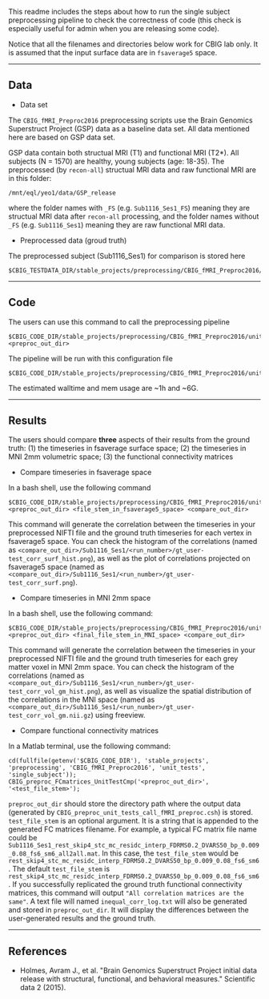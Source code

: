 This readme includes the steps about how to run the single subject preprocessing pipeline to check the correctness of code (this check is especially useful for admin when you are releasing some code). 

Notice that all the filenames and directories below work for CBIG lab only. It is assumed that the input surface data are in `fsaverage5` space.

----

## Data

- Data set

The `CBIG_fMRI_Preproc2016` preprocessing scripts use the Brain Genomics Superstruct Project (GSP) data as a baseline data set. All data mentioned here are based on GSP data set.

GSP data contain both structual MRI (T1) and functional MRI (T2*). All subjects (N = 1570) are healthy, young subjects (age: 18-35). The preprocessed (by `recon-all`) structual MRI data and raw functional MRI are in this folder:

```
/mnt/eql/yeo1/data/GSP_release
```

where the folder names with `_FS` (e.g. `Sub1116_Ses1_FS`) meaning they are structual MRI data after `recon-all` processing, and the folder names without `_FS` (e.g. `Sub1116_Ses1`) meaning they are raw functional MRI data.

- Preprocessed data (groud truth)

The preprocessed subject (Sub1116_Ses1) for comparison is stored here

```
$CBIG_TESTDATA_DIR/stable_projects/preprocessing/CBIG_fMRI_Preproc2016/single_subject/data
```

----

## Code

The users can use this command to call the preprocessing pipeline

```
$CBIG_CODE_DIR/stable_projects/preprocessing/CBIG_fMRI_Preproc2016/unit_tests/single_subject/CBIG_preproc_unit_tests_call_fMRI_preproc.csh <preproc_out_dir>
```

The pipeline will be run with this configuration file

```
$CBIG_CODE_DIR/stable_projects/preprocessing/CBIG_fMRI_Preproc2016/unit_tests/single_subject/prepro.config
```

The estimated walltime and mem usage are ~1h and ~6G.

----

## Results

The users should compare **three** aspects of their results from the ground truth: (1) the timeseries in fsaverage surface space; (2) the timeseries in MNI 2mm volumetric space; (3) the functional connectivity matrices

- Compare timeseries in fsaverage space

In a bash shell, use the following command

```
$CBIG_CODE_DIR/stable_projects/preprocessing/CBIG_fMRI_Preproc2016/unit_tests/single_subject/CBIG_preproc_unit_tests_cmp_in_fsaverage5.csh <preproc_out_dir> <file_stem_in_fsaverage5_space> <compare_out_dir>
```

This command will generate the correlation between the timeseries in your preprocessed NIFTI file and the ground truth timeseries for each vertex in fsaverage5 space. You can check the histogram of the correlations (named as `<compare_out_dir>/Sub1116_Ses1/<run_number>/gt_user-test_corr_surf_hist.png`), as well as the plot of correlations projected on fsaverage5 space (named as `<compare_out_dir>/Sub1116_Ses1/<run_number>/gt_user-test_corr_surf.png`).

- Compare timeseries in MNI 2mm space

In a bash shell, use the following command:

```
$CBIG_CODE_DIR/stable_projects/preprocessing/CBIG_fMRI_Preproc2016/unit_tests/single_subject/CBIG_preproc_unit_tests_cmp_in_mni2mm.csh <preproc_out_dir> <final_file_stem_in_MNI_space> <compare_out_dir>
```

This command will generate the correlation between the timeseries in your preprocessed NIFTI file and the ground truth timeseries for each grey matter voxel in MNI 2mm space. You can check the histogram of the correlations (named as `<compare_out_dir>/Sub1116_Ses1/<run_number>/gt_user-test_corr_vol_gm_hist.png`), as well as visualize the spatial distribution of the correlations in the MNI space (named as `<compare_out_dir>/Sub1116_Ses1/<run_number>/gt_user-test_corr_vol_gm.nii.gz`) using freeview.

- Compare functional connectivity matrices

In a Matlab terminal, use the following command:

```
cd(fullfile(getenv('$CBIG_CODE_DIR'), 'stable_projects', 'preprocessing', 'CBIG_fMRI_Preproc2016', 'unit_tests', 'single_subject'));
CBIG_preproc_FCmatrices_UnitTestCmp('<preproc_out_dir>', '<test_file_stem>');
```

`preproc_out_dir` should store the directory path where the output data (generated by `CBIG_preproc_unit_tests_call_fMRI_preproc.csh`) is stored. `test_file_stem` is an optional argument. It is a string that is appended to the generated FC matrices filename. For example, a typical FC matrix file name could be `Sub1116_Ses1_rest_skip4_stc_mc_residc_interp_FDRMS0.2_DVARS50_bp_0.009_0.08_fs6_sm6_all2all.mat`. In this case, the `test_file_stem` would be `rest_skip4_stc_mc_residc_interp_FDRMS0.2_DVARS50_bp_0.009_0.08_fs6_sm6`. The default `test_file_stem` is `rest_skip4_stc_mc_residc_interp_FDRMS0.2_DVARS50_bp_0.009_0.08_fs6_sm6`.  If you successfully replicated the ground truth functional connectivity matrices, this command will output `"All correlation matrices are the same"`. A text file will named `inequal_corr_log.txt` will also be generated and stored in `preproc_out_dir`. It will display the differences between the user-generated results and the ground truth.

----

## References

- Holmes, Avram J., et al. "Brain Genomics Superstruct Project initial data release with structural, functional, and behavioral measures." Scientific data 2 (2015).
